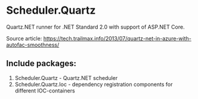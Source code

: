 # Scheduler.Quartz
Quartz.NET runner for .NET Standard 2.0 with support of ASP.NET Core.

Source article: https://tech.trailmax.info/2013/07/quartz-net-in-azure-with-autofac-smoothness/

## Include packages:

1. Scheduler.Quartz - Quartz.NET scheduler
2. Scheduler.Quartz.Ioc - dependency registration components for different 
IOC-containers
